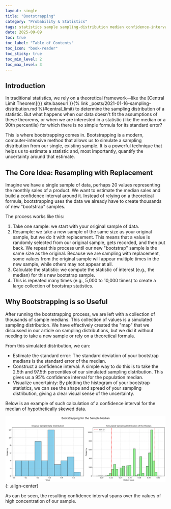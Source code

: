 ```yaml
---
layout: single
title: "Bootstrapping"
category: "Probability & Statistics"
tags: statistics sample sampling-distribution median confidence-interval
date: 2025-09-09
toc: true
toc_label: "Table of Contents"
toc_icon: "book-reader"
toc_sticky: true
toc_min_level: 2
toc_max_level: 3
---
```


## Introduction

In traditional statistics, we rely on a theoretical framework—like the [Central Limit Theorem]({{ site.baseurl }}{% link _posts/2021-01-16-sampling-distribution.md %}#central_limit) to determine the sampling distribution of a statistic. But what happens when our data doesn't fit the assumptions of these theorems, or when we are interested in a statistic (like the median or a 90th percentile) for which there is no simple formula for its standard error?

This is where bootstrapping comes in. Bootstrapping is a modern, computer-intensive method that allows us to simulate a sampling distribution from our single, existing sample. It is a powerful technique that helps us to estimate a statistic and, most importantly, quantify the uncertainty around that estimate.

## The Core Idea: Resampling with Replacement

Imagine we have a single sample of data, perhaps 20 values representing the monthly sales of a product. We want to estimate the median sales and build a confidence interval around it. Instead of relying on a theoretical formula, bootstrapping uses the data we already have to create thousands of new "bootstrap" samples.

The process works like this:

1. Take one sample: we start with your original sample of data.
2. Resample: we take a new sample of the same size as your original sample, but we do it with replacement. This means that a value is randomly selected from our original sample, gets recorded, and then put back. We repeat this process until our new "bootstrap" sample is the same size as the original. Because we are sampling with replacement, some values from the original sample will appear multiple times in the new sample, while others may not appear at all.
3. Calculate the statistic: we compute the statistic of interest (e.g., the median) for this new bootstrap sample.
4. This is repeated many times (e.g., 5,000 to 10,000 times) to create a large collection of bootstrap statistics.

## Why Bootstrapping is so Useful

After running the bootstrapping process, we are left with a collection of thousands of sample medians. This collection of values is a simulated sampling distribution. We have effectively created the "map" that we discussed in our article on sampling distributions, but we did it without needing to take a new sample or rely on a theoretical formula.

From this simulated distribution, we can:

* Estimate the standard error: The standard deviation of your bootstrap medians is the standard error of the median.
* Construct a confidence interval: A simple way to do this is to take the 2.5th and 97.5th percentiles of our simulated sampling distribution. This gives us a 95% confidence interval for the population median.
* Visualize uncertainty: By plotting the histogram of your bootstrap statistics, we can see the shape and spread of your sampling distribution, giving a clear visual sense of the uncertainty.

Below is an example of such calculation of a confidence interval for the median of hypothetically skewed data. 

![](/assets/images/probability/bootstrap_example.png){: .align-center}

As can be seen, the resulting confidence interval spans over the values of high concentration of our sample. 
